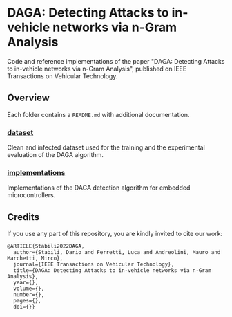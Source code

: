 # DAGA: Detecting Attacks to in-vehicle networks via n-Gram Analysis
Code and reference implementations of the paper "DAGA: Detecting Attacks to in-vehicle networks via n-Gram Analysis", published on IEEE Transactions on Vehicular Technology.

## Overview
Each folder contains a ```README.md``` with additional documentation. 

### [dataset](dataset)
Clean and infected dataset used for the training and the experimental evaluation of the DAGA algorithm.

### [implementations](implementations)
Implementations of the DAGA detection algorithm for embedded microcontrollers.

## Credits
If you use any part of this repository, you are kindly invited to cite our work: 
```
@ARTICLE{Stabili2022DAGA,
  author={Stabili, Dario and Ferretti, Luca and Andreolini, Mauro and Marchetti, Mirco},
  journal={IEEE Transactions on Vehicular Technology}, 
  title={DAGA: Detecting Attacks to in-vehicle networks via n-Gram Analysis}, 
  year={},
  volume={},
  number={},
  pages={},
  doi={}}
```